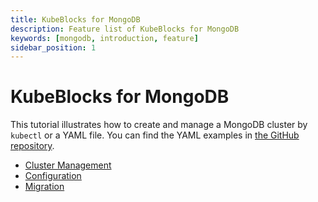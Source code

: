 ```yaml
---
title: KubeBlocks for MongoDB
description: Feature list of KubeBlocks for MongoDB
keywords: [mongodb, introduction, feature]
sidebar_position: 1
---
```


# KubeBlocks for MongoDB

This tutorial illustrates how to create and manage a MongoDB cluster by `kubectl` or a YAML file. You can find the YAML examples in [the GitHub repository](https://github.com/apecloud/kubeblocks/tree/main/examples/mongodb).

* [Cluster Management](./cluster-management/create-and-connect-to-a-mongodb-cluster.md)
* [Configuration](./configuration/configuration.md)
* [Migration](./migration/feature-and-limit-list-mongodb.md)
